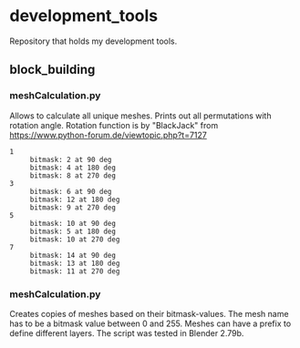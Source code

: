 # development_tools
Repository that holds my development tools.
## block_building
### meshCalculation.py
Allows to calculate all unique meshes. Prints out all permutations with rotation angle.
Rotation function is by "BlackJack" from https://www.python-forum.de/viewtopic.php?t=7127
```
1
     bitmask: 2 at 90 deg
     bitmask: 4 at 180 deg
     bitmask: 8 at 270 deg
3
     bitmask: 6 at 90 deg
     bitmask: 12 at 180 deg
     bitmask: 9 at 270 deg
5
     bitmask: 10 at 90 deg
     bitmask: 5 at 180 deg
     bitmask: 10 at 270 deg
7
     bitmask: 14 at 90 deg
     bitmask: 13 at 180 deg
     bitmask: 11 at 270 deg
```
### meshCalculation.py
Creates copies of meshes based on their bitmask-values. The mesh name has to be a bitmask value between 0 and 255. Meshes can have a prefix to define different layers.
The script was tested in Blender 2.79b.
